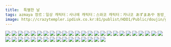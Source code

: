 ```yaml
---
title:  특별한 날
tags: azmaya 장르：일상 캐릭터：사나에 캐릭터：스와코 캐릭터：카나코 あずまあや 동방_동인지／ㄴ이쪽_번역
image: http://crazytempler.ipdisk.co.kr:81/publist/HDD1/Public/doujin/ghap/5456/001.jpg
---
```

<img src="http://crazytempler.ipdisk.co.kr:81/publist/HDD1/Public/doujin/ghap/5456/001.jpg">
<img src="http://crazytempler.ipdisk.co.kr:81/publist/HDD1/Public/doujin/ghap/5456/002.jpg">
<img src="http://crazytempler.ipdisk.co.kr:81/publist/HDD1/Public/doujin/ghap/5456/003.jpg">
<img src="http://crazytempler.ipdisk.co.kr:81/publist/HDD1/Public/doujin/ghap/5456/004.jpg">
<img src="http://crazytempler.ipdisk.co.kr:81/publist/HDD1/Public/doujin/ghap/5456/005.jpg">
<img src="http://crazytempler.ipdisk.co.kr:81/publist/HDD1/Public/doujin/ghap/5456/006.jpg">
<img src="http://crazytempler.ipdisk.co.kr:81/publist/HDD1/Public/doujin/ghap/5456/007.jpg">
<img src="http://crazytempler.ipdisk.co.kr:81/publist/HDD1/Public/doujin/ghap/5456/008.jpg">
<img src="http://crazytempler.ipdisk.co.kr:81/publist/HDD1/Public/doujin/ghap/5456/009.jpg">
<img src="http://crazytempler.ipdisk.co.kr:81/publist/HDD1/Public/doujin/ghap/5456/010.jpg">
<img src="http://crazytempler.ipdisk.co.kr:81/publist/HDD1/Public/doujin/ghap/5456/011.jpg">
<img src="http://crazytempler.ipdisk.co.kr:81/publist/HDD1/Public/doujin/ghap/5456/012.jpg">
<img src="http://crazytempler.ipdisk.co.kr:81/publist/HDD1/Public/doujin/ghap/5456/013.jpg">
<img src="http://crazytempler.ipdisk.co.kr:81/publist/HDD1/Public/doujin/ghap/5456/014.jpg">
<img src="http://crazytempler.ipdisk.co.kr:81/publist/HDD1/Public/doujin/ghap/5456/015.jpg">
<img src="http://crazytempler.ipdisk.co.kr:81/publist/HDD1/Public/doujin/ghap/5456/016.jpg">
<img src="http://crazytempler.ipdisk.co.kr:81/publist/HDD1/Public/doujin/ghap/5456/017.jpg">
<img src="http://crazytempler.ipdisk.co.kr:81/publist/HDD1/Public/doujin/ghap/5456/018.jpg">
<img src="http://crazytempler.ipdisk.co.kr:81/publist/HDD1/Public/doujin/ghap/5456/019.jpg">
<img src="http://crazytempler.ipdisk.co.kr:81/publist/HDD1/Public/doujin/ghap/5456/020.jpg">
<img src="http://crazytempler.ipdisk.co.kr:81/publist/HDD1/Public/doujin/ghap/5456/021.jpg">
<img src="http://crazytempler.ipdisk.co.kr:81/publist/HDD1/Public/doujin/ghap/5456/022.jpg">
<img src="http://crazytempler.ipdisk.co.kr:81/publist/HDD1/Public/doujin/ghap/5456/023.jpg">
<img src="http://crazytempler.ipdisk.co.kr:81/publist/HDD1/Public/doujin/ghap/5456/024.jpg">
<img src="http://crazytempler.ipdisk.co.kr:81/publist/HDD1/Public/doujin/ghap/5456/025.jpg">
<img src="http://crazytempler.ipdisk.co.kr:81/publist/HDD1/Public/doujin/ghap/5456/026.jpg">
<img src="http://crazytempler.ipdisk.co.kr:81/publist/HDD1/Public/doujin/ghap/5456/027.jpg">
<img src="http://crazytempler.ipdisk.co.kr:81/publist/HDD1/Public/doujin/ghap/5456/028.jpg">
<img src="http://crazytempler.ipdisk.co.kr:81/publist/HDD1/Public/doujin/ghap/5456/029.jpg">
<img src="http://crazytempler.ipdisk.co.kr:81/publist/HDD1/Public/doujin/ghap/5456/030.jpg">
<img src="http://crazytempler.ipdisk.co.kr:81/publist/HDD1/Public/doujin/ghap/5456/031.jpg">
<img src="http://crazytempler.ipdisk.co.kr:81/publist/HDD1/Public/doujin/ghap/5456/032.jpg">
<img src="http://crazytempler.ipdisk.co.kr:81/publist/HDD1/Public/doujin/ghap/5456/033.jpg">
<img src="http://crazytempler.ipdisk.co.kr:81/publist/HDD1/Public/doujin/ghap/5456/034.jpg">
<img src="http://crazytempler.ipdisk.co.kr:81/publist/HDD1/Public/doujin/ghap/5456/035.jpg">
<img src="http://crazytempler.ipdisk.co.kr:81/publist/HDD1/Public/doujin/ghap/5456/036.jpg">
<img src="http://crazytempler.ipdisk.co.kr:81/publist/HDD1/Public/doujin/ghap/5456/037.jpg">
<img src="http://crazytempler.ipdisk.co.kr:81/publist/HDD1/Public/doujin/ghap/5456/038.jpg">
<img src="http://crazytempler.ipdisk.co.kr:81/publist/HDD1/Public/doujin/ghap/5456/039.jpg">
<img src="http://crazytempler.ipdisk.co.kr:81/publist/HDD1/Public/doujin/ghap/5456/040.jpg">
<img src="http://crazytempler.ipdisk.co.kr:81/publist/HDD1/Public/doujin/ghap/5456/041.jpg">
